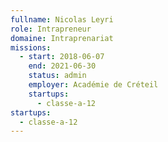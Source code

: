 ```yaml
---
fullname: Nicolas Leyri
role: Intrapreneur
domaine: Intraprenariat
missions:
  - start: 2018-06-07
    end: 2021-06-30
    status: admin
    employer: Académie de Créteil
    startups:
      - classe-a-12
startups:
  - classe-a-12
---
```

